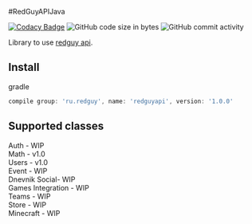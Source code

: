 #RedGuyAPIJava

[![Codacy Badge](https://app.codacy.com/project/badge/Grade/65d406b2374d404890ac5fb467495555)](https://www.codacy.com/gh/RedGuyGames/RedGuyAPIJava/dashboard?utm_source=github.com&amp;utm_medium=referral&amp;utm_content=RedGuyGames/RedGuyAPIJava&amp;utm_campaign=Badge_Grade) ![GitHub code size in bytes](https://img.shields.io/github/languages/code-size/RedGuyGames/RedGuyApiJava) ![GitHub commit activity](https://img.shields.io/github/commit-activity/w/RedGuyGames/RedGuyAPIJava)

Library to use [redguy api](https://wiki.redguy.ru/Api "redguy api").

## Install
gradle
```groovy
compile group: 'ru.redguy', name: 'redguyapi', version: '1.0.0'
```

## Supported classes
Auth - WIP<br>
Math - v1.0<br>
Users - v1.0<br>
Event - WIP<br>
Dnevnik Social- WIP<br>
Games Integration - WIP<br>
Teams - WIP<br>
Store - WIP<br>
Minecraft - WIP
